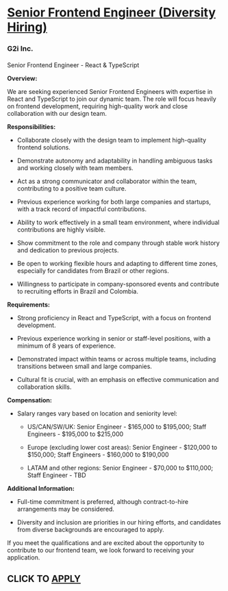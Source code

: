 # [Senior Frontend Engineer (Diversity Hiring)](https://www.remotewlb.com/apply/senior-frontend-engineer-diversity-hiring)  
### G2i Inc.  
####  

Senior Frontend Engineer - React & TypeScript

 **Overview:**

We are seeking experienced Senior Frontend Engineers with expertise in React and TypeScript to join our dynamic team. The role will focus heavily on frontend development, requiring high-quality work and close collaboration with our design team.

 **Responsibilities:**

  * Collaborate closely with the design team to implement high-quality frontend solutions.

  * Demonstrate autonomy and adaptability in handling ambiguous tasks and working closely with team members.

  * Act as a strong communicator and collaborator within the team, contributing to a positive team culture.

  * Previous experience working for both large companies and startups, with a track record of impactful contributions.

  * Ability to work effectively in a small team environment, where individual contributions are highly visible.

  * Show commitment to the role and company through stable work history and dedication to previous projects.

  * Be open to working flexible hours and adapting to different time zones, especially for candidates from Brazil or other regions.

  * Willingness to participate in company-sponsored events and contribute to recruiting efforts in Brazil and Colombia.

 **Requirements:**

  * Strong proficiency in React and TypeScript, with a focus on frontend development.

  * Previous experience working in senior or staff-level positions, with a minimum of 8 years of experience.

  * Demonstrated impact within teams or across multiple teams, including transitions between small and large companies.

  * Cultural fit is crucial, with an emphasis on effective communication and collaboration skills.

 **Compensation:**

  * Salary ranges vary based on location and seniority level:

    * US/CAN/SW/UK: Senior Engineer - $165,000 to $195,000; Staff Engineers - $195,000 to $215,000

    * Europe (excluding lower cost areas): Senior Engineer - $120,000 to $150,000; Staff Engineers - $160,000 to $190,000

    * LATAM and other regions: Senior Engineer - $70,000 to $110,000; Staff Engineer - TBD

 **Additional Information:**

  * Full-time commitment is preferred, although contract-to-hire arrangements may be considered.

  * Diversity and inclusion are priorities in our hiring efforts, and candidates from diverse backgrounds are encouraged to apply.

If you meet the qualifications and are excited about the opportunity to contribute to our frontend team, we look forward to receiving your application.

  
## CLICK TO [APPLY](https://www.remotewlb.com/apply/senior-frontend-engineer-diversity-hiring)


